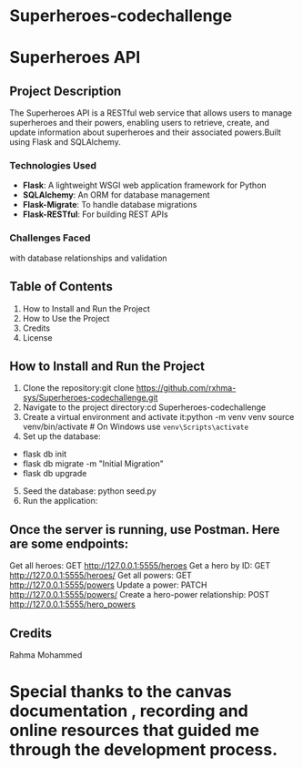 # Superheroes-codechallenge
# Superheroes API

## Project Description
The Superheroes API is a RESTful web service that allows users to manage superheroes and their powers, enabling users to retrieve, create, and update information about superheroes and their associated powers.Built using Flask and SQLAlchemy.

### Technologies Used
- **Flask**: A lightweight WSGI web application framework for Python
- **SQLAlchemy**: An ORM for database management
- **Flask-Migrate**: To handle database migrations
- **Flask-RESTful**: For building REST APIs

### Challenges Faced
 with database relationships and validation

## Table of Contents
1. How to Install and Run the Project
2. How to Use the Project
3. Credits
4. License

## How to Install and Run the Project
1. Clone the repository:git clone https://github.com/rxhma-sys/Superheroes-codechallenge.git
2. Navigate to the project directory:cd Superheroes-codechallenge
3. Create a virtual environment and activate it:python -m venv venv
source venv/bin/activate  # On Windows use `venv\Scripts\activate`
4. Set up the database:
- flask db init
- flask db migrate -m "Initial Migration"
- flask db upgrade
5. Seed the database:
python seed.py
6. Run the application:
## Once the server is running, use Postman. Here are some endpoints:

Get all heroes: GET http://127.0.0.1:5555/heroes
Get a hero by ID: GET http://127.0.0.1:5555/heroes/<id>
Get all powers: GET http://127.0.0.1:5555/powers
Update a power: PATCH http://127.0.0.1:5555/powers/<id>
Create a hero-power relationship: POST http://127.0.0.1:5555/hero_powers

## Credits
Rahma Mohammed
# Special thanks to the canvas documentation , recording and online resources that guided me through the development process.
